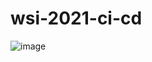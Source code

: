# wsi-2021-ci-cd
![image](https://user-images.githubusercontent.com/87759612/170494694-f35009e7-e7b6-471a-ab42-5d17964cdc1a.png)
